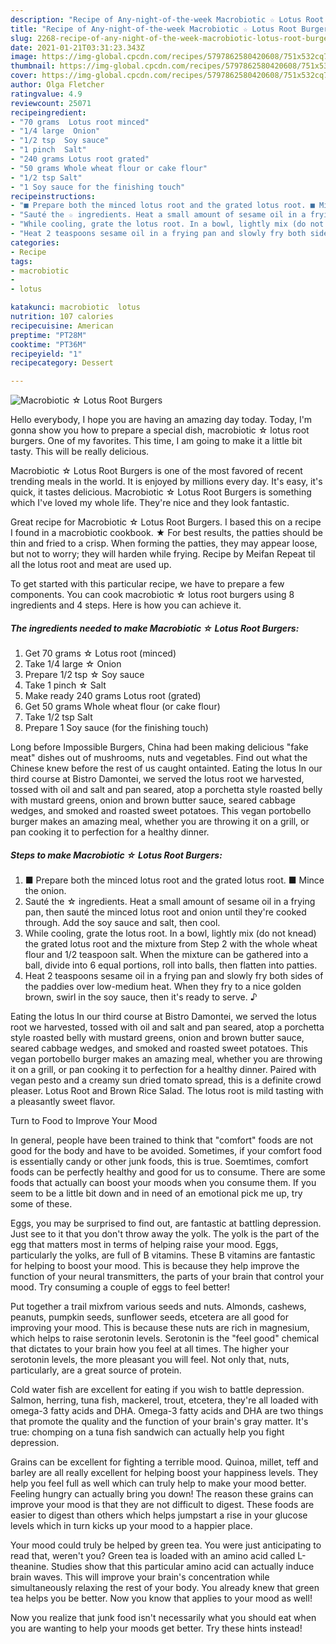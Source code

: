 ```yaml
---
description: "Recipe of Any-night-of-the-week Macrobiotic ☆ Lotus Root Burgers"
title: "Recipe of Any-night-of-the-week Macrobiotic ☆ Lotus Root Burgers"
slug: 2268-recipe-of-any-night-of-the-week-macrobiotic-lotus-root-burgers
date: 2021-01-21T03:31:23.343Z
image: https://img-global.cpcdn.com/recipes/5797862580420608/751x532cq70/macrobiotic-☆-lotus-root-burgers-recipe-main-photo.jpg
thumbnail: https://img-global.cpcdn.com/recipes/5797862580420608/751x532cq70/macrobiotic-☆-lotus-root-burgers-recipe-main-photo.jpg
cover: https://img-global.cpcdn.com/recipes/5797862580420608/751x532cq70/macrobiotic-☆-lotus-root-burgers-recipe-main-photo.jpg
author: Olga Fletcher
ratingvalue: 4.9
reviewcount: 25071
recipeingredient:
- "70 grams  Lotus root minced"
- "1/4 large  Onion"
- "1/2 tsp  Soy sauce"
- "1 pinch  Salt"
- "240 grams Lotus root grated"
- "50 grams Whole wheat flour or cake flour"
- "1/2 tsp Salt"
- "1 Soy sauce for the finishing touch"
recipeinstructions:
- "■ Prepare both the minced lotus root and the grated lotus root. ■ Mince the onion."
- "Sauté the ☆ ingredients. Heat a small amount of sesame oil in a frying pan, then sauté the minced lotus root and onion until they&#39;re cooked through. Add the soy sauce and salt, then cool."
- "While cooling, grate the lotus root. In a bowl, lightly mix (do not knead) the grated lotus root and the mixture from Step 2 with the whole wheat flour and 1/2 teaspoon salt. When the mixture can be gathered into a ball, divide into 6 equal portions, roll into balls, then flatten into patties."
- "Heat 2 teaspoons sesame oil in a frying pan and slowly fry both sides of the paddies over low-medium heat. When they fry to a nice golden brown, swirl in the soy sauce, then it&#39;s ready to serve. ♪"
categories:
- Recipe
tags:
- macrobiotic
- 
- lotus

katakunci: macrobiotic  lotus 
nutrition: 107 calories
recipecuisine: American
preptime: "PT28M"
cooktime: "PT36M"
recipeyield: "1"
recipecategory: Dessert

---
```



![Macrobiotic ☆ Lotus Root Burgers](https://img-global.cpcdn.com/recipes/5797862580420608/751x532cq70/macrobiotic-☆-lotus-root-burgers-recipe-main-photo.jpg)

Hello everybody, I hope you are having an amazing day today. Today, I'm gonna show you how to prepare a special dish, macrobiotic ☆ lotus root burgers. One of my favorites. This time, I am going to make it a little bit tasty. This will be really delicious.

Macrobiotic ☆ Lotus Root Burgers is one of the most favored of recent trending meals in the world. It is enjoyed by millions every day. It's easy, it's quick, it tastes delicious. Macrobiotic ☆ Lotus Root Burgers is something which I've loved my whole life. They're nice and they look fantastic.

Great recipe for Macrobiotic ☆ Lotus Root Burgers. I based this on a recipe I found in a macrobiotic cookbook. ★ For best results, the patties should be thin and fried to a crisp. When forming the patties, they may appear loose, but not to worry; they will harden while frying. Recipe by Meifan Repeat til all the lotus root and meat are used up.


To get started with this particular recipe, we have to prepare a few components. You can cook macrobiotic ☆ lotus root burgers using 8 ingredients and 4 steps. Here is how you can achieve it.

<!--inarticleads1-->

##### The ingredients needed to make Macrobiotic ☆ Lotus Root Burgers:

1. Get 70 grams ☆ Lotus root (minced)
1. Take 1/4 large ☆ Onion
1. Prepare 1/2 tsp ☆ Soy sauce
1. Take 1 pinch ☆ Salt
1. Make ready 240 grams Lotus root (grated)
1. Get 50 grams Whole wheat flour (or cake flour)
1. Take 1/2 tsp Salt
1. Prepare 1 Soy sauce (for the finishing touch)


Long before Impossible Burgers, China had been making delicious &#34;fake meat&#34; dishes out of mushrooms, nuts and vegetables. Find out what the Chinese knew before the rest of us caught ontainted. Eating the lotus In our third course at Bistro Damontei, we served the lotus root we harvested, tossed with oil and salt and pan seared, atop a porchetta style roasted belly with mustard greens, onion and brown butter sauce, seared cabbage wedges, and smoked and roasted sweet potatoes. This vegan portobello burger makes an amazing meal, whether you are throwing it on a grill, or pan cooking it to perfection for a healthy dinner. 

<!--inarticleads2-->

##### Steps to make Macrobiotic ☆ Lotus Root Burgers:

1. ■ Prepare both the minced lotus root and the grated lotus root. ■ Mince the onion.
1. Sauté the ☆ ingredients. Heat a small amount of sesame oil in a frying pan, then sauté the minced lotus root and onion until they&#39;re cooked through. Add the soy sauce and salt, then cool.
1. While cooling, grate the lotus root. In a bowl, lightly mix (do not knead) the grated lotus root and the mixture from Step 2 with the whole wheat flour and 1/2 teaspoon salt. When the mixture can be gathered into a ball, divide into 6 equal portions, roll into balls, then flatten into patties.
1. Heat 2 teaspoons sesame oil in a frying pan and slowly fry both sides of the paddies over low-medium heat. When they fry to a nice golden brown, swirl in the soy sauce, then it&#39;s ready to serve. ♪


Eating the lotus In our third course at Bistro Damontei, we served the lotus root we harvested, tossed with oil and salt and pan seared, atop a porchetta style roasted belly with mustard greens, onion and brown butter sauce, seared cabbage wedges, and smoked and roasted sweet potatoes. This vegan portobello burger makes an amazing meal, whether you are throwing it on a grill, or pan cooking it to perfection for a healthy dinner. Paired with vegan pesto and a creamy sun dried tomato spread, this is a definite crowd pleaser. Lotus Root and Brown Rice Salad. The lotus root is mild tasting with a pleasantly sweet flavor. 

Turn to Food to Improve Your Mood


In general, people have been trained to think that "comfort" foods are not good for the body and have to be avoided. Sometimes, if your comfort food is essentially candy or other junk foods, this is true. Soemtimes, comfort foods can be perfectly healthy and good for us to consume. There are some foods that actually can boost your moods when you consume them. If you seem to be a little bit down and in need of an emotional pick me up, try some of these.

Eggs, you may be surprised to find out, are fantastic at battling depression. Just see to it that you don't throw away the yolk. The yolk is the part of the egg that matters most in terms of helping raise your mood. Eggs, particularly the yolks, are full of B vitamins. These B vitamins are fantastic for helping to boost your mood. This is because they help improve the function of your neural transmitters, the parts of your brain that control your mood. Try consuming a couple of eggs to feel better!

Put together a trail mixfrom various seeds and nuts. Almonds, cashews, peanuts, pumpkin seeds, sunflower seeds, etcetera are all good for improving your mood. This is because these nuts are rich in magnesium, which helps to raise serotonin levels. Serotonin is the "feel good" chemical that dictates to your brain how you feel at all times. The higher your serotonin levels, the more pleasant you will feel. Not only that, nuts, particularly, are a great source of protein.

Cold water fish are excellent for eating if you wish to battle depression. Salmon, herring, tuna fish, mackerel, trout, etcetera, they're all loaded with omega-3 fatty acids and DHA. Omega-3 fatty acids and DHA are two things that promote the quality and the function of your brain's gray matter. It's true: chomping on a tuna fish sandwich can actually help you fight depression. 

Grains can be excellent for fighting a terrible mood. Quinoa, millet, teff and barley are all really excellent for helping boost your happiness levels. They help you feel full as well which can truly help to make your mood better. Feeling hungry can actually bring you down! The reason these grains can improve your mood is that they are not difficult to digest. These foods are easier to digest than others which helps jumpstart a rise in your glucose levels which in turn kicks up your mood to a happier place.

Your mood could truly be helped by green tea. You were just anticipating to read that, weren't you? Green tea is loaded with an amino acid called L-theanine. Studies show that this particular amino acid can actually induce brain waves. This will improve your brain's concentration while simultaneously relaxing the rest of your body. You already knew that green tea helps you be better. Now you know that applies to your mood as well!

Now you realize that junk food isn't necessarily what you should eat when you are wanting to help your moods get better. Try  these hints  instead!

